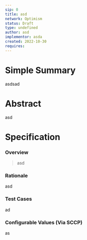 ```yaml
---
sip: 0
title: asd
network: Optimism
status: Draft
type: undefined
author: asd
implementor: asda
created: 2022-10-30
requires: 
---
```


# Simple Summary

<p>asdsad</p>

# Abstract

<p>asd</p>

# Specification


### Overview

<blockquote>asd</blockquote>

### Rationale

<p>asd</p>

### Test Cases

<p>ad</p>


### Configurable Values (Via SCCP)

<p>as</p>